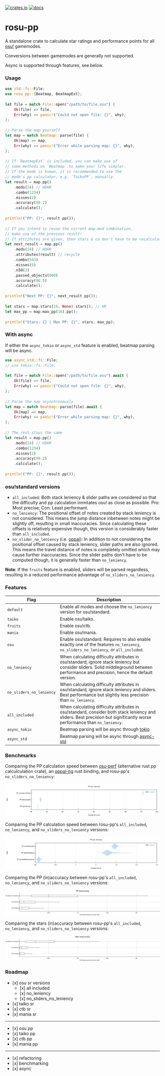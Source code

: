 [![crates.io](https://img.shields.io/crates/v/rosu-pp.svg)](https://crates.io/crates/rosu-pp) [![docs](https://docs.rs/rosu-pp/badge.svg)](https://docs.rs/rosu-pp)

# rosu-pp

A standalone crate to calculate star ratings and performance points for all [osu!](https://osu.ppy.sh/home) gamemodes.

Conversions between gamemodes are generally not supported.

Async is supported through features, see below.

### Usage

```rust
use std::fs::File;
use rosu_pp::{Beatmap, BeatmapExt};

let file = match File::open("/path/to/file.osu") {
    Ok(file) => file,
    Err(why) => panic!("Could not open file: {}", why),
};

// Parse the map yourself
let map = match Beatmap::parse(file) {
    Ok(map) => map,
    Err(why) => panic!("Error while parsing map: {}", why),
};

// If `BeatmapExt` is included, you can make use of
// some methods on `Beatmap` to make your life simpler.
// If the mode is known, it is recommended to use the
// mode's pp calculator, e.g. `TaikoPP`, manually.
let result = map.pp()
    .mods(24) // HDHR
    .combo(1234)
    .misses(2)
    .accuracy(99.2)
    .calculate();

println!("PP: {}", result.pp());

// If you intend to reuse the current map-mod combination,
// make use of the previous result!
// If attributes are given, then stars & co don't have to be recalculated.
let next_result = map.pp()
    .mods(24) // HDHR
    .attributes(result) // recycle
    .combo(543)
    .misses(5)
    .n50(3)
    .passed_objects(600)
    .accuracy(96.5)
    .calculate();

println!("Next PP: {}", next_result.pp());

let stars = map.stars(16, None).stars(); // HR
let max_pp = map.max_pp(16).pp();

println!("Stars: {} | Max PP: {}", stars, max_pp);
```

### With async
If either the `async_tokio` or `async_std` feature is enabled, beatmap parsing will be async.

```rust
use async_std::fs::File;
// use tokio::fs::File;

let file = match File::open("/path/to/file.osu").await {
    Ok(file) => file,
    Err(why) => panic!("Could not open file: {}", why),
};

// Parse the map asynchronously
let map = match Beatmap::parse(file).await {
    Ok(map) => map,
    Err(why) => panic!("Error while parsing map: {}", why),
};

// The rest stays the same
let result = map.pp()
    .mods(24) // HDHR
    .combo(1234)
    .misses(2)
    .accuracy(99.2)
    .calculate();

println!("PP: {}", result.pp());
```

### osu!standard versions

- `all_included`: Both stack leniency & slider paths are considered so that the difficulty and pp calculation immitates osu! as close as possible. Pro: Most precise; Con: Least performant.
- `no_leniency`: The positional offset of notes created by stack leniency is not considered. This means the jump distance inbetween notes might be slightly off, resulting in small inaccuracies. Since calculating these offsets is relatively expensive though, this version is considerably faster than `all_included`.
- `no_slider_no_leniency` (i.e. [oppai](https://github.com/Francesco149/oppai-ng)): In addition to not considering the positional offset caused by stack leniency, slider paths are also ignored. This means the travel distance of notes is completely omitted which may cause further inaccuracies. Since the slider paths don't have to be computed though, it is generally faster than `no_leniency`.

**Note**: If the `fruits` feature is enabled, sliders will be parsed regardless, resulting in a reduced performance advantage of `no_sliders_no_leniency`.

### Features

| Flag | Description |
|-----|-----|
| `default` | Enable all modes and choose the `no_leniency` version for osu!standard. |
| `taiko` | Enable osu!taiko. |
| `fruits` | Enable osu!ctb. |
| `mania` | Enable osu!mania. |
| `osu` | Enable osu!standard. Requires to also enable exactly one of the features `no_leniency`, `no_sliders_no_leniency`, or `all_included`. |
| `no_leniency` | When calculating difficulty attributes in osu!standard, ignore stack leniency but consider sliders. Solid middleground between performance and precision, hence the default version. |       
| `no_sliders_no_leniency` | When calculating difficulty attributes in osu!standard, ignore stack leniency and sliders. Best performance but slightly less precision than `no_leniency`. |
| `all_included` | When calculating difficulty attributes in osu!standard, consider both stack leniency and sliders. Best precision but significantly worse performance than `no_leniency`. |
| `async_tokio` | Beatmap parsing will be async through [tokio](https://github.com/tokio-rs/tokio) |
| `async_std` | Beatmap parsing will be async through [async-std](https://github.com/async-rs/async-std) |

### Benchmarks

Comparing the PP calculation speed between [osu-perf](https://gitlab.com/JackRedstonia/osu-perf/) (alternative rust pp calculculation crate), an [oppai-ng](https://github.com/Francesco149/oppai-ng) rust binding, and rosu-pp's `no_sliders_no_leniency`:

<img src="./benchmark_results/crates_pp_calc.svg">

Comparing the PP calculation speed between rosu-pp's `all_included`, `no_leniency`, and `no_sliders_no_leniency` versions:

<img src="./benchmark_results/rosu_pp_calc.svg">

Comparing the PP (in)accuracy between rosu-pp's `all_included`, `no_leniency`, and `no_sliders_no_leniency` versions:

<img src="./benchmark_results/pp_inaccuracy.svg">

Comparing the stars (in)accuracy between rosu-pp's `all_included`, `no_leniency`, and `no_sliders_no_leniency` versions:

<img src="./benchmark_results/stars_inaccuracy.svg">

### Roadmap

- \[x\] osu sr versions
  - \[x\] all included
  - \[x\] no_leniency
  - \[x\] no_sliders_no_leniency
- \[x\] taiko sr
- \[x\] ctb sr
- \[x\] mania sr
---
- \[x\] osu pp
- \[x\] taiko pp
- \[x\] ctb pp
- \[x\] mania pp
---
- \[x\] refactoring
- \[x\] benchmarking
- \[x\] async